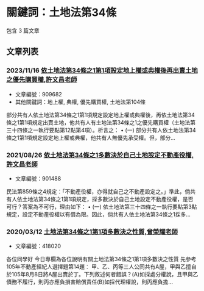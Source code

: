 # 關鍵詞：土地法第34條

包含 3 篇文章

## 文章列表

### 2023/11/16 [依土地法第34條之1第1項設定地上權或典權後再出賣土地之優先購買權,許文昌老師](../../articles/909682_%E4%BE%9D%E5%9C%9F%E5%9C%B0%E6%B3%95%E7%AC%AC34%E6%A2%9D%E4%B9%8B1%E7%AC%AC1%E9%A0%85%E8%A8%AD%E5%AE%9A%E5%9C%B0%E4%B8%8A%E6%AC%8A%E6%88%96%E5%85%B8%E6%AC%8A%E5%BE%8C%E5%86%8D%E5%87%BA%E8%B3%A3%E5%9C%9F%E5%9C%B0%E4%B9%8B%E5%84%AA%E5%85%88%E8%B3%BC%E8%B2%B7%E6%AC%8A%2C%E8%A8%B1%E6%96%87%E6%98%8C%E8%80%81%E5%B8%AB.md)
- 文章編號：909682
- 其他關鍵詞：地上權, 典權, 優先購買權, 土地法第104條

部分共有人依土地法第34條之1第1項規定設定地上權或典權後，再依土地法第34條之1第1項規定出賣土地，他共有人有土地法第34條之1之優先購買權（土地法第三十四條之一執行要點第12點第4項）。析言之： • (一) 部分共有人依土地法第34條之1第1項規定設定地上權或典權，他共有人無優先承受權。但，部分...

### 2021/08/26 [依土地法第34條之1多數決於自己土地設定不動產役權,許文昌老師](../../articles/901488_%E4%BE%9D%E5%9C%9F%E5%9C%B0%E6%B3%95%E7%AC%AC34%E6%A2%9D%E4%B9%8B1%E5%A4%9A%E6%95%B8%E6%B1%BA%E6%96%BC%E8%87%AA%E5%B7%B1%E5%9C%9F%E5%9C%B0%E8%A8%AD%E5%AE%9A%E4%B8%8D%E5%8B%95%E7%94%A2%E5%BD%B9%E6%AC%8A%2C%E8%A8%B1%E6%96%87%E6%98%8C%E8%80%81%E5%B8%AB.md)
- 文章編號：901488

民法第859條之4規定：「不動產役權，亦得就自己之不動產設定之。」準此，倘共有人依土地法第34條之1第1項規定，採多數決於自己土地設定不動產役權，是否可行？答案為不可行，理由如下： • (一) 依土地法第三十四條之一執行要點第3點規定，設定不動產役權以有償為限。因此，倘共有人依土地法第34條之1採多...

### 2020/03/12 [土地法第34條之1第1項多數決之性質,曾榮耀老師](../../articles/418020_%E5%9C%9F%E5%9C%B0%E6%B3%95%E7%AC%AC34%E6%A2%9D%E4%B9%8B1%E7%AC%AC1%E9%A0%85%E5%A4%9A%E6%95%B8%E6%B1%BA%E4%B9%8B%E6%80%A7%E8%B3%AA%2C%E6%9B%BE%E6%A6%AE%E8%80%80%E8%80%81%E5%B8%AB.md)
- 文章編號：418020

各位同學好 今日專欄為各位說明有關土地法第34條之1第1項多數決之性質 先參考105年不動產經紀人選擇題第14題： 甲、乙、丙等三人公同共有A屋，甲與乙擅自於105年8月8日將A屋出賣於丁。下列敘述何者錯誤？(A)如採處分權說，且甲與乙債務不履行，則丙亦應負損害賠償責任(B)如採代理權說，則丙應負擔...
